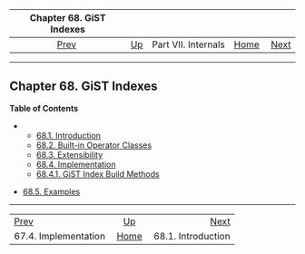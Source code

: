 <!--?xml version="1.0" encoding="UTF-8" standalone="no"?-->

|                  Chapter 68. GiST Indexes                 |                                            |                     |                                                       |                                               |
| :-------------------------------------------------------: | :----------------------------------------- | :-----------------: | ----------------------------------------------------: | --------------------------------------------: |
| [Prev](btree-implementation.html "67.4. Implementation")  | [Up](internals.html "Part VII. Internals") | Part VII. Internals | [Home](index.html "PostgreSQL 17devel Documentation") |  [Next](gist-intro.html "68.1. Introduction") |

***

## Chapter 68. GiST Indexes

**Table of Contents**

*   *   [68.1. Introduction](gist-intro.html)
    *   [68.2. Built-in Operator Classes](gist-builtin-opclasses.html)
    *   [68.3. Extensibility](gist-extensibility.html)
    *   [68.4. Implementation](gist-implementation.html)

    <!---->

    *   [68.4.1. GiST Index Build Methods](gist-implementation.html#GIST-BUFFERING-BUILD)

*   [68.5. Examples](gist-examples.html)



***

|                                                           |                                                       |                                               |
| :-------------------------------------------------------- | :---------------------------------------------------: | --------------------------------------------: |
| [Prev](btree-implementation.html "67.4. Implementation")  |       [Up](internals.html "Part VII. Internals")      |  [Next](gist-intro.html "68.1. Introduction") |
| 67.4. Implementation                                      | [Home](index.html "PostgreSQL 17devel Documentation") |                            68.1. Introduction |

